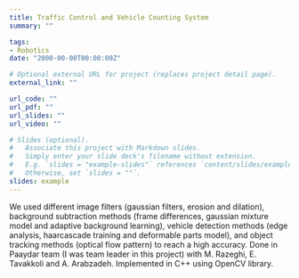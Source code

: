 ```yaml
---
title: Traffic Control and Vehicle Counting System
summary: ""

tags:
- Robotics
date: "2000-00-00T00:00:00Z"

# Optional external URL for project (replaces project detail page).
external_link: ""

url_code: ""
url_pdf: ""
url_slides: ""
url_video: ""

# Slides (optional).
#   Associate this project with Markdown slides.
#   Simply enter your slide deck's filename without extension.
#   E.g. `slides = "example-slides"` references `content/slides/example-slides.md`.
#   Otherwise, set `slides = ""`.
slides: example
---
```


We used different image filters (gaussian filters, erosion and dilation), background subtraction methods (frame differences, gaussian mixture model and adaptive background learning), vehicle detection methods (edge analysis, haarcascade training and deformable parts model), and object tracking methods (optical flow pattern) to reach a high accuracy. Done in Paaydar team (I was team leader in this project) with M. Razeghi, E. Tavakkoli and A. Arabzadeh. Implemented in C++ using OpenCV library.